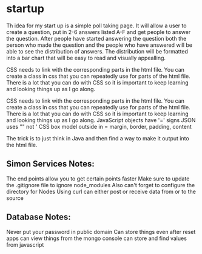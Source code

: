 # startup
Th idea for my start up is a simple poll taking page. It will allow a user to create a question, put in 2-6 answers listed A-F and get people to answer the question. After people have started answering the question both the person who made the question and the people who have answered will be able to see the distribution of answers. The distribution will be formatted into a bar chart that will be easy to read and visually appealling. 

CSS needs to link with the corresponding parts in the html file. You can create a class in css that you can repeatedly use for parts of the html file. There is a lot that you can do with CSS so it is important to keep learning and looking things up as I go along.

CSS needs to link with the corresponding parts in the html file. 
You can create a class in css that you can repeatedly use for parts of the html file. 
There is a lot that you can do with CSS so it is important to keep learning and looking things up as I go along.
JavaScript objects have '=' signs
JSON uses "" not '
CSS box model outside in = margin, border, padding, content

The trick is to just think in Java and then find a way to make it output into the html file. 

## Simon Services Notes:
The end points allow you to get certain points faster
Make sure to update the .gitignore file to ignore node_modules
Also can't forget to configure the directory for Nodes
Using curl can either post or receive data from or to the source

## Database Notes:
Never put your password in public domain
Can store things even after reset apps
can view things from the mongo console
can store and find values from javascript
